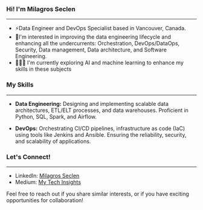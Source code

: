 ### Hi! I'm Milagros Seclen
---
- ⚡Data Engineer and DevOps Specialist based in Vancouver, Canada.
- 🤔I'm interested in improving the data engineering lifecycle and enhancing all the undercurrents: Orchestration, DevOps/DataOps, Security, Data management, Data architecture, and Software Engineering. 
- 🧙‍♀️🔮 I'm currently exploring AI and machine learning to enhance my skills in these subjects

### My Skills
---
- **Data Engineering:** Designing and implementing scalable data architectures, ETL/ELT processes, and data warehouses. Proficient in Python, SQL, Spark, and Airflow.

- **DevOps:** Orchestrating CI/CD pipelines, infrastructure as code (IaC) using tools like Jenkins and Ansible. Ensuring the reliability, security, and scalability of applications.

### Let's Connect!
---

- LinkedIn: [Milagros Seclen](https://www.linkedin.com/in/mseclenc/)
- Medium: [My Tech Insights](https://medium.com/@milagros.seclen)

Feel free to reach out if you share similar interests, or if you have exciting opportunities for collaboration!
